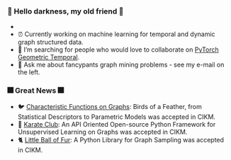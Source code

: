 ### :sparkler: Hello darkness, my old friend :sparkler:
-  
- :alarm_clock: Currently working on machine learning for temporal and dynamic graph structured data.
- :robot: I’m searching for people who would love to collaborate on [PyTorch Geometric Temporal](https://github.com/benedekrozemberczki/pytorch_geometric_temporal).
- :email: Ask me about fancypants graph mining problems - see my e-mail on the left.

### :fireworks: Great News :fireworks:
- :bird: [Characteristic Functions on Graphs](https://github.com/benedekrozemberczki/FEATHER): Birds of a Feather, from Statistical Descriptors to Parametric Models was accepted in CIKM.
- :japanese_castle: [Karate Club](https://github.com/benedekrozemberczki/karateclub): An API Oriented Open-source Python Framework for Unsupervised Learning on Graphs was accepted in CIKM.
- :cat2: [Little Ball of Fur](https://github.com/benedekrozemberczki/littleballoffur): A Python Library for Graph Sampling was accepted in CIKM.
